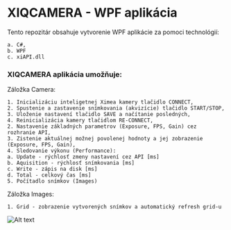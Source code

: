 # XIQCAMERA - WPF aplikácia
Tento repozitár obsahuje vytvorenie WPF aplikácie za pomoci technológií:

    a. C#,
    b. WPF
    c. xiAPI.dll

### XIQCAMERA aplikácia umožňuje:

 Záložka Camera:

    1. Inicializáciu inteligetnej Ximea kamery tlačidlo CONNECT,
    2. Spustenie a zastavenie snímkovania (akvizície) tlačidlo START/STOP,
    3. Uloženie nastavení tlačidlo SAVE a načítanie posledných,
    4. Reinicializácia kamery tlačidlom RE-CONNECT,			
    2. Nastavenie základných parametrov (Exposure, FPS, Gain) cez rozhranie API,
    3. Zistenie aktuálnej možnej povolenej hodnoty a jej zobrazenie (Exposure, FPS, Gain),
    4. Sledovanie výkonu (Performance): 
	a. Update - rýchlosť zmeny nastavení cez API [ms] 
	b. Aquisition - rýchlosť snímkovania [ms]
	c. Write - zápis na disk [ms]
	d. Total - celkový čas [ms]
    5. Počítadlo snímkov (Images)

 Záložka Images:

    1. Grid - zobrazenie vytvorených snímkov a automatický refresh grid-u	
	    
![Alt text](/XIQCAMERA.jpg?raw=true "Optional Title")